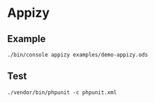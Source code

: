 # Appizy

## Example

```
./bin/console appizy examples/demo-appizy.ods
```

## Test

```
./vendor/bin/phpunit -c phpunit.xml
```